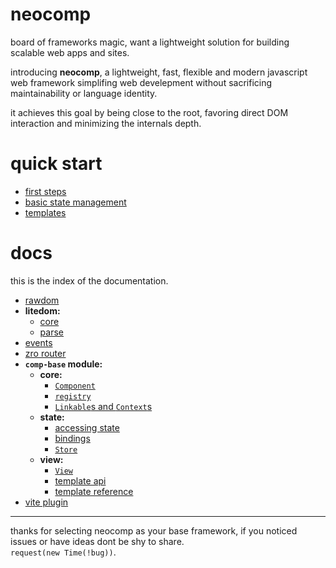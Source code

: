 # neocomp
board of frameworks magic, want a lightweight solution for building scalable web apps and sites.

introducing **neocomp**, a lightweight, fast, flexible and modern javascript web framework simplifing
web develepment without sacrificing maintainability or language identity.

it achieves this goal by being close to the root, favoring direct DOM interaction and minimizing the 
internals depth.

# quick start
- [first steps](./docs/quick-guide/first-steps.md)
- [basic state management](./docs/quick-guide/basic-state.md)
- [templates](./docs/quick-guide/templates.md)

# docs
this is the index of the documentation.
- [rawdom](./docs/rawdom.md)
- **litedom:**
  - [core](./docs/litedom/core.md)
  - [parse](./docs/litedom/parse.md)
- [events](./docs/events.md)
- [zro router](./docs/zro-router.md)
- **`comp-base` module:**
  - **core:**
	- [`Component`](./docs/comp-base.core/component.md)
	- [`registry`](./docs/comp-base.core/registry.md)
	- [`Linkable`s and `Context`s](./docs/comp-base.core/linkable-and-context.md)
  - **state:**
    - [accessing state](./docs/comp-base.state/accessing.md)
    - [bindings](./docs/comp-base.state/binding.md)
    - [`Store`](./docs/comp-base.state/store.md)
  - **view:**
    - [`View`](./docs/comp-base.view/view.md)
    - [template api](./docs/comp-base.view/template-api.md)
    - [template reference](./docs/comp-base.view/template.md)
- [vite plugin](./docs/plugin.md)

---- 
thanks for selecting neocomp as your base framework, if you noticed issues or have ideas dont be
shy to share.   
`request(new Time(!bug))`.